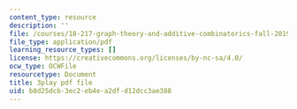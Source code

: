```yaml
---
content_type: resource
description: ''
file: /courses/18-217-graph-theory-and-additive-combinatorics-fall-2019/b8d25dcb3ec2eb4ea2dfd12dcc3ae388_RDO6Py97IDg.pdf
file_type: application/pdf
learning_resource_types: []
license: https://creativecommons.org/licenses/by-nc-sa/4.0/
ocw_type: OCWFile
resourcetype: Document
title: 3play pdf file
uid: b8d25dcb-3ec2-eb4e-a2df-d12dcc3ae388
---
```

